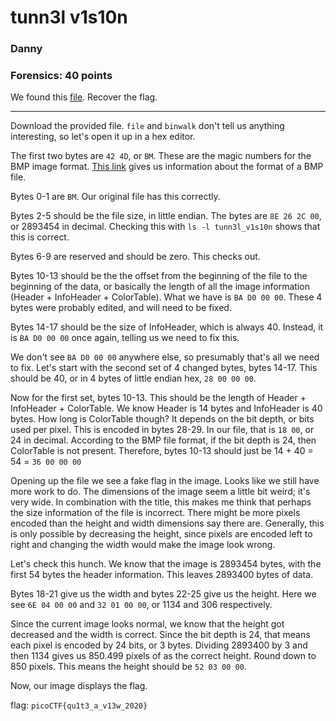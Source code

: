 # tunn3l v1s10n
### Danny
### Forensics: 40 points

We found this [file](tunn3l_v1s10n). Recover the flag.

---

Download the provided file. `file` and `binwalk` don't tell us anything interesting, so let's open it up in a hex editor.

The first two bytes are `42 4D`, or `BM`. These are the magic numbers for the BMP image format. [This link](http://www.ece.ualberta.ca/~elliott/ee552/studentAppNotes/2003_w/misc/bmp_file_format/bmp_file_format.htm) gives us information about the format of a BMP file.

Bytes 0-1 are `BM`. Our original file has this correctly. 

Bytes 2-5 should be the file size, in little endian. The bytes are `8E 26 2C 00`, or 2893454 in decimal. Checking this with `ls -l tunn3l_v1s10n` shows that this is correct.

Bytes 6-9 are reserved and should be zero. This checks out.

Bytes 10-13 should be the the offset from the beginning of the file to the beginning of the data, or basically the length of all the image information (Header + InfoHeader + ColorTable). What we have is `BA D0 00 00`. These 4 bytes were probably edited, and will need to be fixed.

Bytes 14-17 should be the size of InfoHeader, which is always 40. Instead, it is `BA D0 00 00` once again, telling us we need to fix this.

We don't see `BA D0 00 00` anywhere else, so presumably that's all we need to fix. Let's start with the second set of 4 changed bytes, bytes 14-17. This should be 40, or in 4 bytes of little endian hex, `28 00 00 00`.

Now for the first set, bytes 10-13. This should be the length of Header + InfoHeader + ColorTable. We know Header is 14 bytes and InfoHeader is 40 bytes. How long is ColorTable though? It depends on the bit depth, or bits used per pixel. This is encoded in bytes 28-29. In our file, that is `18 00`, or 24 in decimal. According to the BMP file format, if the bit depth is 24, then ColorTable is not present. Therefore, bytes 10-13 should just be 14 + 40 = 54 = `36 00 00 00`

Opening up the file we see a fake flag in the image. Looks like we still have more work to do. The dimensions of the image seem a little bit weird; it's very wide. In combination with the title, this makes me think that perhaps the size information of the file is incorrect. There might be more pixels encoded than the height and width dimensions say there are. Generally, this is only possible by decreasing the height, since pixels are encoded left to right and changing the width would make the image look wrong.

Let's check this hunch. We know that the image is 2893454 bytes, with the first 54 bytes the header information. This leaves 2893400 bytes of data.

Bytes 18-21 give us the width and bytes 22-25 give us the height. Here we see `6E 04 00 00` and `32 01 00 00`, or 1134 and 306 respectively.

Since the current image looks normal, we know that the height got decreased and the width is correct. Since the bit depth is 24, that means each pixel is encoded by 24 bits, or 3 bytes. Dividing 2893400 by 3 and then 1134 gives us 850.499 pixels of as the correct height. Round down to 850 pixels. This means the height should be `52 03 00 00`.

Now, our image displays the flag.

flag: `picoCTF{qu1t3_a_v13w_2020}`
